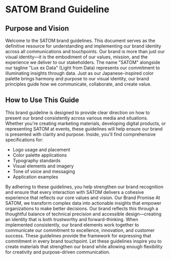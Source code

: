 # SATOM Brand Guideline
## Purpose and Vision
Welcome to the SATOM brand guidelines. This document serves as the definitive resource for understanding and implementing our brand identity across all communications and touchpoints. Our brand is more than just our visual identity—it is the embodiment of our values, mission, and the experience we deliver to our stakeholders.
The name "SATOM" alongside our tagline "Lux ex Data" (Light from Data) represents our commitment to illuminating insights through data. Just as our Japanese-inspired color palette brings harmony and purpose to our visual identity, our brand principles guide how we communicate, collaborate, and create value.
## How to Use This Guide
This brand guideline is designed to provide clear direction on how to present our brand consistently across various media and situations. Whether you're creating marketing materials, developing digital products, or representing SATOM at events, these guidelines will help ensure our brand is presented with clarity and purpose.
Inside, you'll find comprehensive specifications for:

- Logo usage and placement
- Color palette applications
- Typography standards
- Visual elements and imagery
- Tone of voice and messaging
- Application examples

By adhering to these guidelines, you help strengthen our brand recognition and ensure that every interaction with SATOM delivers a cohesive experience that reflects our core values and vision.
Our Brand Promise
At SATOM, we transform complex data into actionable insights that empower organizations to make better decisions. Our brand reflects this through a thoughtful balance of technical precision and accessible design—creating an identity that is both trustworthy and forward-thinking.
When implemented consistently, our brand elements work together to communicate our commitment to excellence, innovation, and customer success. These guidelines provide the framework for expressing that commitment in every brand touchpoint.
Let these guidelines inspire you to create materials that strengthen our brand while allowing enough flexibility for creativity and purpose-driven communication.
